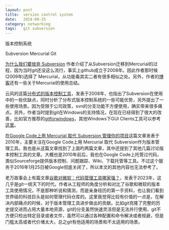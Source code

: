```yaml
---
layout: post
title:  version control system
date:   2024-09-25
category: networking 
tags:   git subversion  
---
```


版本控制系统

Subversion Mercurial Git

[为什么我们要放弃 Subversion](https://www.infoq.cn/article/thoughtworks-practice-partiv/)
作者介绍了从Subversion迁移到Mercurial的过程，因为当时git还没这么流行，事实上github成立于2008年。因此作者那时候(2009年)选择了
Mercurial，从功能看其实二者有很多相似之处。另外，作者的[博客](https://iamhukai.blogspot.com)还有一些关于Mercurial的使用总结。

云风的这篇[分布式的版本控制工具](https://blog.codingnow.com/2008/01/distributed_version_control.html)，发表于2008年，也指出了Subversion在使用中的一些优缺点，同时分析了分布式版本控制系统的一些可能优势，另外提出了一些使用场景。因为受限于公司政策，svn的分支功能不方便使用，确实带来很多痛点。另外，作者当时提到git在Windows的支持情况，在现在已经得到了很大的改善，比如官方推荐的[gitforwindows](https://gitforwindows.org/)，其他Windows下GUI Clients工具可以参考[这里](https://git-scm.com/download/guis?os=windows)。

[在Google Code上用 Mercurial 取代 Subversion 管理你的项目](http://leeiio.me/googlecode-converting-svn-to-hg/)这篇文章发表于2010年，主要关注在Google Code上用 Mercurial 取代 Subversion作为版本管理工具。我也是从这篇文章找到了上面旳两篇文章，其中还提到了其他几篇讨论版本控制工具的文章。大概也是2010年前后，我也在Google Code上托管过代码，类似Sourceforge提供版本控制、问题跟踪、Wiki、下载托管等工具。不过这个服务于2016年1月25日被Google彻底关闭了，所以本文的其他内容也无法参考了。

老万故事会上有篇文章[谷歌对微软：代码管理工具哪家强？](https://mp.weixin.qq.com/s/ckrH72rBp7_GT1UlfQsUaw)，发表于2023年，这几乎是git一统天下的时代。作者从工程师的角度分析和对比了谷歌和微软的版本工具使用情况，不是那种听说和猜测，而是亲身经历的第一手资料，也让我们看到世界级的科技巨头是如何管理代码仓库的。这里我觉得比较有价值的一点是，在解决内部痛点的时候，对于版本管理工具进步做出的贡献。比如git克隆了完整的历史提交进而占用大量本地资源，git的分支虽然快速灵活但是无法并行使用，git不方便只检出特定目录或者文件，虽然可以通过各种配置和命令解决或者规避，但是门槛太高或者代价堵太大，总之git有他适用的场景和不太适用的场景。